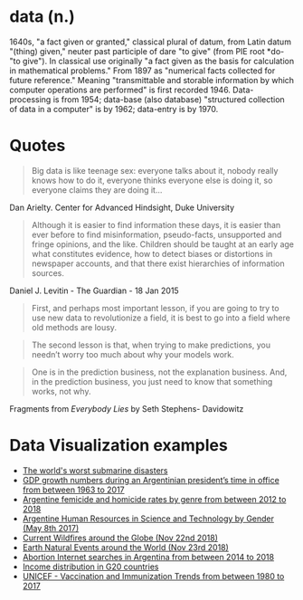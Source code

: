 # data (n.)

1640s, "a fact given or granted," classical plural of datum, from Latin datum "(thing) given," neuter past participle of dare "to give" (from PIE root *do- "to give"). In classical use originally "a fact given as the basis for calculation in mathematical problems." From 1897 as "numerical facts collected for future reference."
Meaning "transmittable and storable information by which computer operations are performed" is first recorded 1946. Data-processing is from 1954; data-base (also database) "structured collection of data in a computer" is by 1962; data-entry is by 1970.

# Quotes

> Big data is like teenage sex: everyone talks about it, nobody really knows how to do it, everyone thinks everyone else is doing it, so everyone claims they are doing it...

Dan Arielty. 
Center for Advanced Hindsight, 
Duke University


> Although it is easier to find information these days, it is easier than ever before to find misinformation, pseudo-facts, unsupported and fringe opinions, and the like. Children should be taught at an early age what constitutes evidence, how to detect biases or distortions in newspaper accounts, and that there exist hierarchies of information sources.

Daniel J. Levitin - The Guardian - 18 Jan 2015


> First, and perhaps most important lesson, if you are going to try to use new data to revolutionize a field, it is best to go into a field where old methods are lousy.

> The second lesson is that, when trying to make predictions, you needn’t worry too much about why your models work.

> One is in the prediction business, not the explanation business. And, in the prediction business, you just need to know that something works, not why.

Fragments from *Everybody Lies* by Seth Stephens- Davidowitz

# Data Visualization examples

- [The world's worst submarine disasters](https://whatdoeskmean.github.io/data/subdisasters.html)
- [GDP growth numbers during an Argentinian president’s time in office from between 1963 to 2017](https://whatdoeskmean.github.io/data/presidents.html)
- [Argentine femicide and homicide rates by genre from between 2012 to 2018](https://whatdoeskmean.github.io/data/murders.html)
- [Argentine Human Resources in Science and Technology by Gender (May 8th 2017)](https://whatdoeskmean.github.io/data/tec.html)
- [Current Wildfires around the Globe (Nov 22nd 2018)](https://whatdoeskmean.github.io/data/wildfires.html)
- [Earth Natural Events around the World (Nov 23rd 2018)](https://whatdoeskmean.github.io/data/worldevents.html)
- [Abortion Internet searches in Argentina from between 2014 to 2018](https://whatdoeskmean.github.io/data/abortion.html)
- [Income distribution in G20 countries](https://whatdoeskmean.github.io/data/g20.html)
- [UNICEF - Vaccination and Immunization Trends from between 1980 to 2017](https://whatdoeskmean.github.io/data/vaccination.html)

